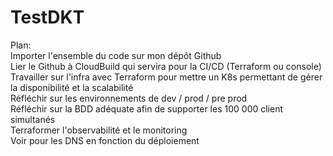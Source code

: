 # TestDKT

Plan: \
Importer l'ensemble du code sur mon dépôt Github \
Lier le Github à CloudBuild qui servira pour la CI/CD (Terraform ou console) \
Travailler sur l'infra avec Terraform pour mettre un K8s permettant de gérer la disponibilité et la scalabilité \
Réfléchir sur les environnements de dev / prod / pre prod \
Réfléchir sur la BDD adéquate afin de supporter les 100 000 client simultanés \
Terraformer l'observabilité et le monitoring \
Voir pour les DNS en fonction du déploiement
